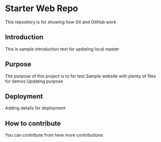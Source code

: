 # Starter Web Repo

This repository is for showing how Git and GitHub work
## Introduction
 This is sample introduction text for updating local master
## Purpose
The purpose of this project is to for test
Sample website with plenty of files for demos
Updating purpose
## Deployment
Adding details for deployment
## How to contribute
You can contribute from here
more contributions
